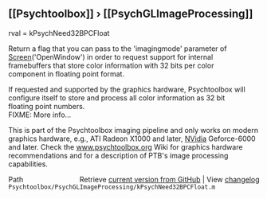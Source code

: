 ## [[Psychtoolbox]] &#8250; [[PsychGLImageProcessing]]

rval = kPsychNeed32BPCFloat  
  
Return a flag that you can pass to the 'imagingmode' parameter of  
[Screen](Screen)('OpenWindow') in order to request support for internal  
framebuffers that store color information with 32 bits per color  
component in floating point format.  
  
If requested and supported by the graphics hardware, Psychtoolbox will  
configure itself to store and process all color information as 32 bit  
floating point numbers.  
FIXME: More info...  
  
This is part of the Psychtoolbox imaging pipeline and only works on modern  
graphics hardware, e.g., ATI Radeon X1000 and later, [NVidia](NVidia) Geforce-6000  
and later. Check the www.psychtoolbox.org Wiki for graphics hardware  
recommendations and for a description of PTB's image processing  
capabilities.  




<div class="code_header" style="text-align:right;">
  <span style="float:left;">Path&nbsp;&nbsp;</span> <span class="counter">Retrieve <a href=
  "https://raw.github.com/Psychtoolbox-3/Psychtoolbox-3/beta/Psychtoolbox/PsychGLImageProcessing/kPsychNeed32BPCFloat.m">current version from GitHub</a> | View <a href=
  "https://github.com/Psychtoolbox-3/Psychtoolbox-3/commits/beta/Psychtoolbox/PsychGLImageProcessing/kPsychNeed32BPCFloat.m">changelog</a></span>
</div>
<div class="code">
  <code>Psychtoolbox/PsychGLImageProcessing/kPsychNeed32BPCFloat.m</code>
</div>


